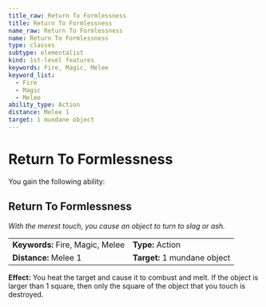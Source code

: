 ```yaml
---
title_raw: Return To Formlessness
title: Return To Formlessness
name_raw: Return To Formlessness
name: Return To Formlessness
type: classes
subtype: elementalist
kind: 1st-level features
keywords: Fire, Magic, Melee
keyword_list:
  - Fire
  - Magic
  - Melee
ability_type: Action
distance: Melee 1
target: 1 mundane object
---
```


# Return To Formlessness

You gain the following ability:

## Return To Formlessness

*With the merest touch, you cause an object to turn to slag or ash.*

|                                  |                              |
| :------------------------------- | :--------------------------- |
| **Keywords:** Fire, Magic, Melee | **Type:** Action             |
| **Distance:** Melee 1            | **Target:** 1 mundane object |

**Effect:** You heat the target and cause it to combust and melt. If the object is larger than 1 square, then only the square of the object that you touch is destroyed.
